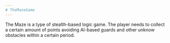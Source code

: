 ```yaml
---
# TheMazeGame
---
```


The Maze is a type of stealth-based logic game. The player needs to collect a certain amount of points avoiding AI-based guards and other unknow obstacles within a certain period. 
